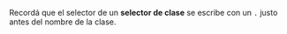 Recordá que el selector de un **selector de clase** se escribe con un `.` justo antes del nombre de la clase.